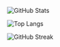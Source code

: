 ![GitHub Stats](https://github-readme-stats.vercel.app/api?username=tetri&show_icons=true&theme=github_dark&include_all_commits=true&count_private=true&hide_border=true&locale=pt-br)

![Top Langs](https://github-readme-stats.vercel.app/api/top-langs/?username=tetri&theme=github_dark&layout=compact&hide_border=true&locale=pt-br)

![GitHub Streak](http://github-readme-streak-stats.herokuapp.com?user=tetri&theme=github-dark&hide_border=true&date_format=j%2Fn%5B%2FY%5D)

